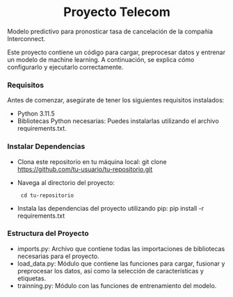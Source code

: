 <h1 align="center">Proyecto Telecom</h1>

Modelo predictivo para pronosticar tasa de cancelación de la compañía Interconnect.

Este proyecto contiene un código para cargar, preprocesar datos y entrenar un modelo de machine learning. A continuación, se explica cómo configurarlo y ejecutarlo correctamente.

<h3 align="left">Requisitos</h3>
Antes de comenzar, asegúrate de tener los siguientes requisitos instalados:

 - Python 3.11.5
 - Bibliotecas Python necesarias: Puedes instalarlas utilizando el archivo requirements.txt.

<h3 align="left">Instalar Dependencias</h3>

 - Clona este repositorio en tu máquina local:
        git clone https://github.com/tu-usuario/tu-repositorio.git

 - Navega al directorio del proyecto:
        
        cd tu-repositorio
        
 - Instala las dependencias del proyecto utilizando pip:
        pip install -r requirements.txt

<h3 align="left">Estructura del Proyecto</h3>
    
 - imports.py: Archivo que contiene todas las importaciones de bibliotecas necesarias para el proyecto.
 - load_data.py: Módulo que contiene las funciones para cargar, fusionar y preprocesar los datos, así como la selección de características y etiquetas.
 - trainning.py: Módulo con las funciones de entrenamiento del modelo.